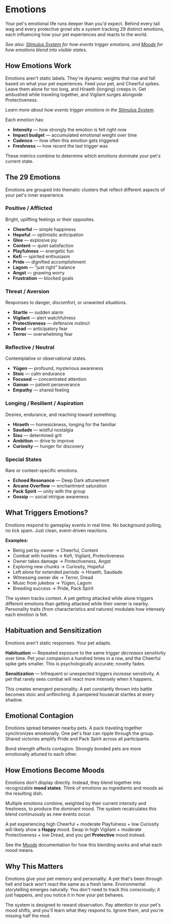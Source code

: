# Emotions

Your pet's emotional life runs deeper than you'd expect. Behind every tail wag and every protective growl sits a system tracking 29 distinct emotions, each influencing how your pet experiences and reacts to the world.

*See also: [Stimulus System](stimulus.md) for how events trigger emotions, and [Moods](moods.md) for how emotions blend into visible states.*

## How Emotions Work

Emotions aren't static labels. They're dynamic weights that rise and fall based on what your pet experiences. Feed your pet, and Cheerful spikes. Leave them alone for too long, and Hiraeth (longing) creeps in. Get ambushed while traveling together, and Vigilant surges alongside Protectiveness.

*Learn more about how events trigger emotions in the [Stimulus System](stimulus.md).*

Each emotion has:
- **Intensity** — how strongly the emotion is felt right now
- **Impact budget** — accumulated emotional weight over time
- **Cadence** — how often this emotion gets triggered
- **Freshness** — how recent the last trigger was

These metrics combine to determine which emotions dominate your pet's current state.

## The 29 Emotions

Emotions are grouped into thematic clusters that reflect different aspects of your pet's inner experience.

### Positive / Afflicted
Bright, uplifting feelings or their opposites.

- **Cheerful** — simple happiness
- **Hopeful** — optimistic anticipation
- **Glee** — explosive joy
- **Content** — quiet satisfaction
- **Playfulness** — energetic fun
- **Kefi** — spirited enthusiasm
- **Pride** — dignified accomplishment
- **Lagom** — "just right" balance
- **Angst** — gnawing worry
- **Frustration** — blocked goals

### Threat / Aversion
Responses to danger, discomfort, or unwanted situations.

- **Startle** — sudden alarm
- **Vigilant** — alert watchfulness
- **Protectiveness** — defensive instinct
- **Dread** — anticipatory fear
- **Terror** — overwhelming fear

### Reflective / Neutral
Contemplative or observational states.

- **Yūgen** — profound, mysterious awareness
- **Stoic** — calm endurance
- **Focused** — concentrated attention
- **Gaman** — patient perseverance
- **Empathy** — shared feeling

### Longing / Resilient / Aspiration
Desires, endurance, and reaching toward something.

- **Hiraeth** — homesickness, longing for the familiar
- **Saudade** — wistful nostalgia
- **Sisu** — determined grit
- **Ambition** — drive to improve
- **Curiosity** — hunger for discovery

### Special States
Rare or context-specific emotions.

- **Echoed Resonance** — Deep Dark attunement
- **Arcane Overflow** — enchantment saturation
- **Pack Spirit** — unity with the group
- **Gossip** — social intrigue awareness

## What Triggers Emotions?

Emotions respond to gameplay events in real time. No background polling, no tick spam. Just clean, event-driven reactions.

**Examples:**
- Being pet by owner → Cheerful, Content
- Combat with hostiles → Kefi, Vigilant, Protectiveness
- Owner takes damage → Protectiveness, Angst
- Exploring new chunks → Curiosity, Hopeful
- Left alone for extended periods → Hiraeth, Saudade
- Witnessing owner die → Terror, Dread
- Music from jukebox → Yūgen, Lagom
- Breeding success → Pride, Pack Spirit

The system tracks context. A pet getting attacked while alone triggers different emotions than getting attacked while their owner is nearby. Personality traits (from characteristics and natures) modulate how intensely each emotion is felt.

## Habituation and Sensitization

Emotions aren't static responses. Your pet adapts.

**Habituation** — Repeated exposure to the same trigger *decreases* sensitivity over time. Pet your companion a hundred times in a row, and the Cheerful spike gets smaller. This is psychologically accurate; novelty fades.

**Sensitization** — Infrequent or unexpected triggers *increase* sensitivity. A pet that rarely sees combat will react more intensely when it happens.

This creates emergent personality. A pet constantly thrown into battle becomes stoic and unflinching. A pampered housecat startles at every shadow.

## Emotional Contagion

Emotions spread between nearby pets. A pack traveling together synchronizes emotionally. One pet's fear can ripple through the group. Shared victories amplify Pride and Pack Spirit across all participants.

Bond strength affects contagion. Strongly bonded pets are more emotionally attuned to each other.

## How Emotions Become Moods

Emotions don't display directly. Instead, they blend together into recognizable **mood states**. Think of emotions as ingredients and moods as the resulting dish.

Multiple emotions combine, weighted by their current intensity and freshness, to produce the dominant mood. The system recalculates this blend continuously as new events occur.

A pet experiencing high Cheerful + moderate Playfulness + low Curiosity will likely show a **Happy** mood. Swap in high Vigilant + moderate Protectiveness + low Dread, and you get **Protective** mood instead.

See the [Moods](moods.md) documentation for how this blending works and what each mood means.

## Why This Matters

Emotions give your pet memory and personality. A pet that's been through hell and back won't react the same as a fresh tame. Environmental storytelling emerges naturally. You don't need to track this consciously; it just happens, and you notice it in how your pet behaves.

The system is designed to reward observation. Pay attention to your pet's mood shifts, and you'll learn what they respond to. Ignore them, and you're missing half the mod.

